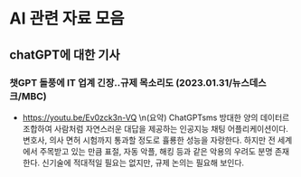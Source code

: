 # AI 관련 자료 모음

## chatGPT에 대한 기사
### 챗GPT 돌풍에 IT 업계 긴장‥규제 목소리도 (2023.01.31/뉴스데스크/MBC)
- https://youtu.be/Ev0zck3n-VQ
\n(요약) ChatGPTsms 방대한 양의 데이터르 조합하여 사람처럼 자연스러운 대답을 제공하는 인공지능 채팅 어플리케이션이다. 변호사, 의사 면허 시험까지 통과할 정도로 휼룡한 성능을 자랑한다. 하지만 전 세계에서 주목받고 있는 만큼 표절, 자동 악플, 해킹 등과 같은 악용의 우려도 분명 존재한다. 신기술에 적대적일 필요는 없지만, 규제 논의는 필요해 보인다. 
